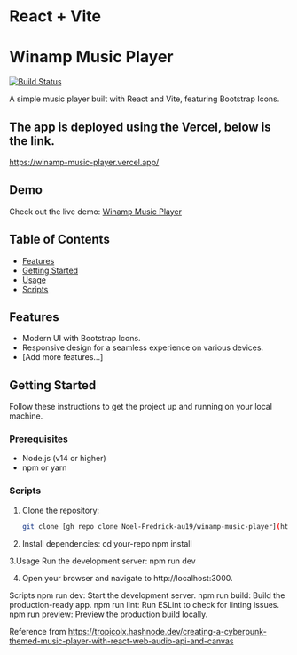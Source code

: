 # React + Vite

# Winamp Music Player

[![Build Status](https://your-build-status-badge-url)](https://link-to-your-ci-cd-pipeline)

A simple music player built with React and Vite, featuring Bootstrap Icons.

## The app is deployed using the Vercel, below is the link.
https://winamp-music-player.vercel.app/

## Demo

Check out the live demo: [Winamp Music Player](https://winamp-music-player.vercel.app/)

## Table of Contents

- [Features](#features)
- [Getting Started](#getting-started)
- [Usage](#usage)
- [Scripts](#scripts)

## Features

- Modern UI with Bootstrap Icons.
- Responsive design for a seamless experience on various devices.
- [Add more features...]

## Getting Started

Follow these instructions to get the project up and running on your local machine.

### Prerequisites

- Node.js (v14 or higher)
- npm or yarn

### Scripts

1. Clone the repository:

   ```bash
   git clone [gh repo clone Noel-Fredrick-au19/winamp-music-player](https://github.com/Noel-Fredrick-au19/winamp-music-player.git)
   
2. Install dependencies:
   cd your-repo
npm install

3.Usage
Run the development server:
npm run dev

4. Open your browser and navigate to http://localhost:3000.

Scripts
npm run dev: Start the development server.
npm run build: Build the production-ready app.
npm run lint: Run ESLint to check for linting issues.
npm run preview: Preview the production build locally.



Reference from
https://tropicolx.hashnode.dev/creating-a-cyberpunk-themed-music-player-with-react-web-audio-api-and-canvas
